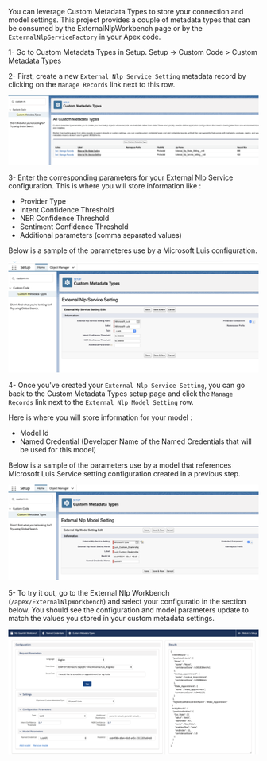 You can leverage Custom Metadata Types to store your connection and model settings. This project provides a couple of metadata types that can be consumed by the ExternalNlpWorkbench page or by the `ExternalNlpServiceFactory` in your Apex code.

1- Go to Custom Metadata Types in Setup. Setup -> Custom Code > Custom Metadata Types

2- First, create a new `External Nlp Service Setting` metadata record by clicking on the `Manage Records` link next to this row.

![Custom Metadata Setup](/docs/guides/images/customMd/cmd1.png?raw=true)

3- Enter the corresponding parameters for your External Nlp Service configuration. This is where you will store information like :

- Provider Type
- Intent Confidence Threshold
- NER Confidence Threshold
- Sentiment Confidence Threshold
- Additional parameters (comma separated values)

Below is a sample of the parameteres use by a Microsoft Luis configuration.

![Custom Metadata Setup](/docs/guides/images/customMd/cmd2.png?raw=true)

4- Once you've created your `External Nlp Service Setting`,  you can go back to the Custom Metadata Types setup page and click the `Manage Records` link next to the `External Nlp Model Setting` row.

Here is where you will store information for your model :

- Model Id
- Named Credential (Developer Name of the Named Credentials that will be used for this model)

Below is a sample of the parameters use by a model that references Microsoft Luis Service setting configuration created in a previous step.

![Custom Metadata Setup](/docs/guides/images/customMd/cmd3.png?raw=true)

5- To try it out, go to the External Nlp Workbench (`/apex/ExternalNlpWorkbench`) and select your configuratio in the section below. You should see the configuration and model parameters update to match the values you stored in your custom metadata settings.

![Custom Metadata Setup](/docs/guides/images/customMd/cmd4.png?raw=true)

